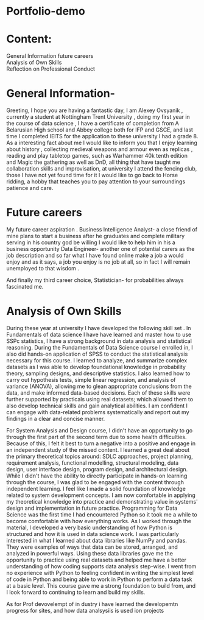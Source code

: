 # Portfolio-demo

# Content:
General Information	
future careers  
Analysis of Own Skills  
Reflection on Professional Conduct
# General Information-
Greeting, I hope you are having a fantastic day, I am Alexey Ovsyanik , currently a student at Nottingham Trent University , doing my first year in the course of data science , I have a certificate of completion from A Belarusian High school and Abbey college  both for IFP and GSCE, and last time I completed IElTS for the  application to these university I had a grade 8. As a interesting fact about me I would like to inform you that I enjoy learning about history , collecting medieval weapons and armour even as replicas , reading and play tabletop games, such as Warhammer 40k tenth edition and Magic the gathering as well as DnD, all thing that have taught me collaboration skills and improvisation, at university I attend the fencing club, those I have not yet found time for it I would like to go back to Horse ridding, a hobby that teaches you to pay attention to your surroundings patience and care. 
# Future careers  
My future career aspiration .
Business Intelligence Analyst- a close friend of mine plans to start a business after he graduates and complete military serving in his country god be willing I would like to help him in his a business opportunity 
Data Engineer- another one of potential carers as the job description and so far what I have found online make a job a would enjoy and as it says, a job you enjoy is no job at all, so in fact I will remain unemployed to that wisdom .

And finally my third career choice, Statistician- for probabilities always fascinated me.


# Analysis of Own Skills  
During these year at university I have developed the following skill set . 
In Fundamentals of data science I have have learned and master how to use SSPc statistics, I have a strong background in data analysis and statistical reasoning. During the Fundamentals of Data Science course I enrolled in, I also did hands-on application of SPSS to conduct the statistical analysis necessary for this course. I learned to analyze, and summarize complex datasets as I was able to develop foundational knowledge in probability theory, sampling designs, and descriptive statistics. I also learned how to carry out hypothesis tests, simple linear regression, and analysis of variance (ANOVA), allowing me to glean appropriate conclusions from the data, and make informed data-based decisions. Each of these skills were further supported by practicals using real datasets; which allowed them to also develop technical skills and gain analytical abilities. I am confident I can engage with data-related problems systematically and report out my findings in a clear and concise manner.

For System Analysis and Design course, I didn't have an opportunity to go through the first part of the second term due to some health difficulties. Because of this, I felt it best to turn a negative into a positive and engage in an independent study of the missed content. I learned a great deal about the primary theoretical topics around: SDLC approaches, project planning, requirement analysis, functional modelling, structural modeling, data design, user interface design, program design, and architectural design. While I didn't have the ability to directly participate in hands-on learning through the course, I was glad to be engaged with the content through independent learning. I feel like I made a solid foundation of knowledge related to system development concepts. I am now comfortable in applying my theoretical knowledge into practice and demonstrating value in systems' design and implementation in future practice.
Programming for Data Science was the first time I had encountered Python so it took me a while to become comfortable with how everything works. As I worked through the material, I developed a very basic understanding of how Python is structured and how it is used in data science work. I was particularly interested in what I learned about data libraries like NumPy and pandas. They were examples of ways that data can be stored, arranged, and analyzed in powerful ways. Using these data libraries gave me the opportunity to practice using real datasets and helped me have a better understanding of how coding supports data analysis step-wise. I went from no experience with Python to feeling confident in writing the simplest level of code in Python and being able to work in Python to perform a data task at a basic level. This course gave me a strong foundation to build from, and I look forward to continuing to learn and build my skills.

As for Prof devovelempt of in dustry i have  learned the developemtn progress for sites, and how data analsysiis is used ion projects 


